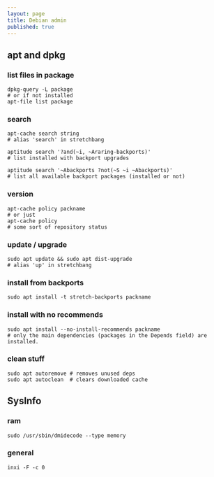```yaml
---
layout: page
title: Debian admin
published: true
---
```


## apt and dpkg

### list files in package

    dpkg-query -L package
    # or if not installed
    apt-file list package

### search

    apt-cache search string
    # alias 'search' in stretchbang

    aptitude search '?and(~i, ~Araring-backports)'
    # list installed with backport upgrades

    aptitude search '~Abackports ?not(~S ~i ~Abackports)'
    # list all available backport packages (installed or not)

### version

    apt-cache policy packname
    # or just
    apt-cache policy
    # some sort of repository status

### update / upgrade

    sudo apt update && sudo apt dist-upgrade
    # alias 'up' in stretchbang

### install from backports

    sudo apt install -t stretch-backports packname

### install with no recommends

    sudo apt install --no-install-recommends packname
    # only the main dependencies (packages in the Depends field) are installed.

### clean stuff

    sudo apt autoremove # removes unused deps
    sudo apt autoclean  # clears downloaded cache

## SysInfo

### ram

    sudo /usr/sbin/dmidecode --type memory

### general

    inxi -F -c 0
